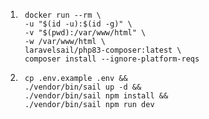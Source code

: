 1. ```
    docker run --rm \
    -u "$(id -u):$(id -g)" \
    -v "$(pwd):/var/www/html" \
    -w /var/www/html \
    laravelsail/php83-composer:latest \
    composer install --ignore-platform-reqs
    ```
2. ```
    cp .env.example .env &&
    ./vendor/bin/sail up -d &&
    ./vendor/bin/sail npm install &&
    ./vendor/bin/sail npm run dev
   ```